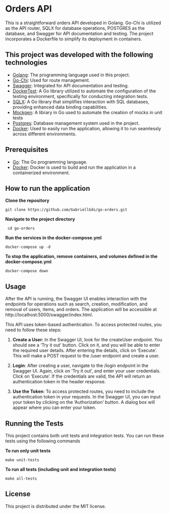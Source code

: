 # Orders API

This is a straightforward orders API developed in Golang. Go-Chi is utilized as the API router, SQLX for database operations, POSTGRES as the database, and Swagger for API documentation and testing. 
The project incorporates a Dockerfile to simplify its deployment in containers.


## This project was developed with the following technologies

- [Golang](https://go.dev/): The programming language used in this project.
- [Go-Chi](https://github.com/go-chi/chi): Used for route management.
- [Swagger](https://swagger.io/): Integrated for API documentation and testing.
- [DockerTest](https://github.com/ory/dockertest): A Go library utilized to automate the configuration of the testing environment, specifically for conducting integration tests.
- [SQLX](https://github.com/jmoiron/sqlx): A Go library that simplifies interaction with SQL databases, providing enhanced data binding capabilities.
- [Mockgen](https://github.com/uber-go/mock): A library in Go used to automate the creation of mocks in unit tests
- [Postgres](https://www.postgresql.org/): Database management system used in the project.
- [Docker](https://www.docker.com/products/docker-desktop/): Used to easily run the application, allowing it to run seamlessly across different environments.

## Prerequisites

- [Go](https://go.dev/): The Go programming language.
- [Docker](https://www.docker.com/products/docker-desktop/): Docker is used to build and run the application in a containerized environment.

## How to run the application
 **Clone the repository** 
  ```
  git clone https://github.com/GabriellGds/go-orders.git
```

**Navigate to the project directory**
```
 cd go-orders
```
 **Run the services in the docker-compose.yml**
  ```
  docker-compose up -d
  ```
 **To stop the application, remove containers, and volumes defined in the docker-compose.yml**
   ```
  docker-compose down
  ```

## Usage
After the API is running, the Swagger UI enables interaction with the endpoints for operations such as search, creation, modification,
and removal of users, items, and orders. The application will be accessible at http://localhost:5000/swagger/index.html.

This API uses token-based authentication. To access protected routes, you need to follow these steps:

1. **Create a User**: In the Swagger UI, look for the createUser endpoint. You should see a ‘Try it out’ button.
Click on it, and you will be able to enter the required user details. After entering the details, click on ‘Execute’. 
This will make a POST request to the /user endpoint and create a user.

2. **Login**: After creating a user, navigate to the /login endpoint in the Swagger UI. Again, click on ‘Try it out’, 
and enter your user credentials. Click on ‘Execute’. If the credentials are valid, the API will return an authentication token in the header response.

3. **Use the Token**: To access protected routes, you need to include the authentication token in your requests. 
In the Swagger UI, you can input your token by clicking on the ‘Authorization’ button. A dialog box will appear where you can enter your token.

## Running the Tests

This project contains both unit tests and integration tests. You can run these tests using the following commands

**To run only unit tests**
```
make unit-tests
```

**To run all tests (including unit and integration tests)**
```
make all-tests
```

## License

This project is distributed under the MIT license.

   

